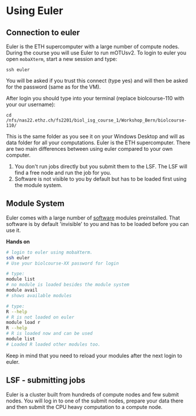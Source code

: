

# Using Euler


## Connection to euler

Euler is the ETH supercomputer with a large number of compute nodes. During the course you will use Euler to run mOTUsv2. To login to euler you open ```mobaXterm```, start a new session and type:

```
ssh euler
```
You will be asked if you trust this connect (type yes) and will then be asked for the password (same as for the VM).

After login you should type into your terminal (replace biolcourse-110 with your our username):

```
cd /nfs/nas22.ethz.ch/fs2201/biol_isg_course_1/Workshop_Bern/biolcourse-110/
```

This is the same folder as you see it on your Windows Desktop and will as data folder for all your computations.
Euler is the ETH supercomputer. There are two main differences between using euler compared to your own computer.

1. You don't run jobs directly but you submit them to the LSF. The LSF will find a free node and run the job for you.
2. Software is not visible to you by default but has to be loaded first using the module system.


## Module System

Euler comes with a large number of [software](https://scicomp.ethz.ch/wiki/Category:Application) modules preinstalled. That software is by default 'invisible' to you and has to be loaded before you can use it.


**Hands on**

```bash
# login to euler using mobaXterm.
ssh euler
# Use your biolcourse-XX password for login

# type:
module list
# no module is loaded besides the module system
module avail
# shows available modules

# type:
R --help
# R is not loaded on euler
module load r
R --help
# R is loaded now and can be used
module list
# Loaded R loaded other modules too.
```

Keep in mind that you need to reload your modules after the next login to euler.

## LSF - submitting jobs

Euler is a cluster built from hundreds of compute nodes and few submit nodes. You will log in to one of the submit nodes, prepare your data there and then submit the CPU heavy computation to a compute node.  
